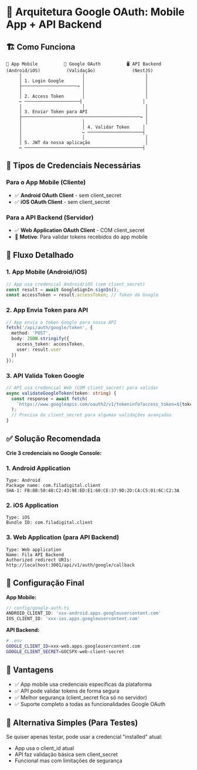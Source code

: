# 📱 Arquitetura Google OAuth: Mobile App + API Backend

## 🏗️ Como Funciona

```
📱 App Mobile          🔄 Google OAuth          🖥️ API Backend
(Android/iOS)          (Validação)              (NestJS)
     │                       │                       │
     │ 1. Login Google       │                       │
     ├─────────────────────→ │                       │
     │                       │                       │
     │ 2. Access Token       │                       │
     ← ─────────────────────┤                       │
     │                       │                       │
     │ 3. Enviar Token para API                      │
     ├─────────────────────────────────────────────→ │
     │                       │                       │
     │                       │ 4. Validar Token     │
     │                       ← ─────────────────────┤
     │                       │                       │
     │ 5. JWT da nossa aplicação                     │
     ← ─────────────────────────────────────────────┤
```

## 🔑 Tipos de Credenciais Necessárias

### Para o App Mobile (Cliente)
- ✅ **Android OAuth Client** - sem client_secret
- ✅ **iOS OAuth Client** - sem client_secret

### Para a API Backend (Servidor)
- ✅ **Web Application OAuth Client** - COM client_secret
- 🎯 **Motivo**: Para validar tokens recebidos do app mobile

## 📱 Fluxo Detalhado

### 1. App Mobile (Android/iOS)
```typescript
// App usa credencial Android/iOS (sem client_secret)
const result = await GoogleSignIn.signIn();
const accessToken = result.accessToken; // Token do Google
```

### 2. App Envia Token para API
```typescript
// App envia o token Google para nossa API
fetch('/api/auth/google/token', {
  method: 'POST',
  body: JSON.stringify({
    access_token: accessToken,
    user: result.user
  })
});
```

### 3. API Valida Token Google
```typescript
// API usa credencial Web (COM client_secret) para validar
async validateGoogleToken(token: string) {
  const response = await fetch(
    `https://www.googleapis.com/oauth2/v1/tokeninfo?access_token=${token}`
  );
  // Precisa do client_secret para algumas validações avançadas
}
```

## ✅ Solução Recomendada

**Crie 3 credenciais no Google Console:**

### 1. Android Application
```
Type: Android
Package name: com.filadigital.client
SHA-1: FB:8B:50:48:C2:43:9E:ED:E1:60:CE:37:9D:2D:CA:C5:01:6C:C2:3A
```

### 2. iOS Application  
```
Type: iOS
Bundle ID: com.filadigital.client
```

### 3. Web Application (para API Backend)
```
Type: Web application
Name: Fila API Backend
Authorized redirect URIs: http://localhost:3001/api/v1/auth/google/callback
```

## 🎯 Configuração Final

**App Mobile:**
```typescript
// config/google-auth.ts
ANDROID_CLIENT_ID: 'xxx-android.apps.googleusercontent.com'
IOS_CLIENT_ID: 'xxx-ios.apps.googleusercontent.com'
```

**API Backend:**
```bash
# .env
GOOGLE_CLIENT_ID=xxx-web.apps.googleusercontent.com
GOOGLE_CLIENT_SECRET=GOCSPX-web-client-secret
```

## 🚀 Vantagens

- ✅ App mobile usa credenciais específicas da plataforma
- ✅ API pode validar tokens de forma segura
- ✅ Melhor segurança (client_secret fica só no servidor)
- ✅ Suporte completo a todas as funcionalidades Google OAuth

## 🔄 Alternativa Simples (Para Testes)

Se quiser apenas testar, pode usar a credencial "installed" atual:
- App usa o client_id atual
- API faz validação básica sem client_secret
- Funcional mas com limitações de segurança

